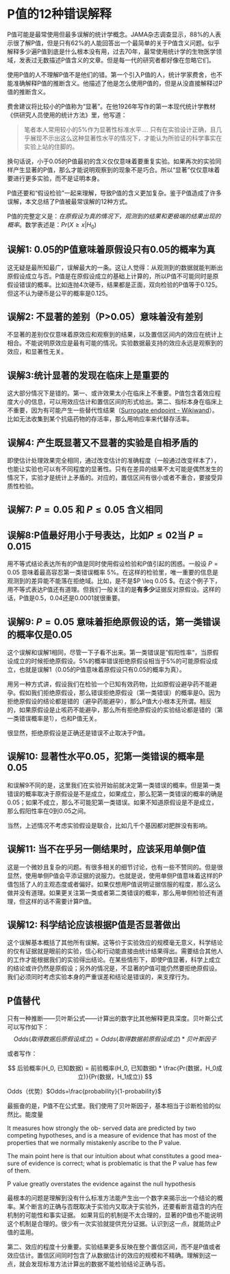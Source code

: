 # P值的12种错误解释

P值可能是最常使用但最多误解的统计学概念。JAMA杂志调查显示，88%的人表示很了解P值，但是只有62%的人能回答出一个最简单的关于P值含义问题。似乎解释多少遍P值到底是什么根本没有用，过去70年，最常使用统计学的生物医学领域，发表过无数描述P值含义的文章。但是每一代的研究者都好像在忽略它们。

使用P值的人不理解P值不是他们的错。第一个引入P值的人，统计学家费舍，也不能准确解释P值的推断含义。他描述了他是怎么使用P值的，但是从没直接解释过P值的推断含义。

费舍建议将比较小的P值称为“显著”。在他1926年写作的第一本现代统计学教材《供研究人员使用的统计方法》里，他写道：

> 笔者本人常用较小的5%作为显著性标准水平…. 只有在实验设计正确，且几乎展现不示出这么这种显著性水平的情况下，才能认为所验证的科学事实在实验上站的住脚的。

换句话说，小于0.05的P值最初的含义仅仅意味着要重复实验。如果再次的实验同样产生显著的P值，那么才能说明观察到的现象不是巧合。所以“显著”仅仅意味着要进行更多实验，而不是证明本身。

P值还要和“假设检验”一起来理解，导致P值的含义更加复杂。鉴于P值造成了许多误解，本文总结了P值被最常误解的12种方式。

P值的完整定义是：*在原假设为真的情况下，观测到的结果和更极端的结果出现的概率*。数学表述是：$Pr(X \geq x| H_0 )$

## 误解1: 0.05的P值意味着原假设只有0.05的概率为真

这无疑是最所知最广，误解最大的一条。这让人觉得：从观测到的数据就能判断出原假设成立与否。P值是在原假设成立的基础上计算的，所以P值不可能同时是原假设错误的概率。比如连抛4次硬币，结果都是正面，双向检验的P值等于0.125。但这不认为硬币是公平的概率是0.125。

## 误解2: 不显著的差别（P>0.05）意味着没有差别

不显著的差别仅仅意味着原效应和观察到的结果，以及置信区间内的效应在统计上相合。不能说明原效应是最有可能的情况。实验数据最支持的效应永远是观察到的效应，和显著性无关。

## 误解3:统计显著的发现在临床上是重要的

这大部分情况下是错的。第一、或许效果太小在临床上不重要。P值包含着效应程度大小的信息，可以用效应估计和置信区间的形式给出。第二、指标本身在临床上不重要，因为有可能产生一些替代性结果（[Surrogate endpoint - Wikiwand](https://www.wikiwand.com/en/Surrogate_endpoint#/:~:text=In%20clinical%20trials,%20a%20surrogate,necessarily%20have%20a%20guaranteed%20relationship.)）。比如无法收集到某个抗癌药物的存活率，那么用响应率来代替存活率。

## 误解4: 产生既显著又不显著的实验是自相矛盾的

即使估计处理效果完全相同，通过改变估计的准确程度（一般通过改变样本了），也能让实验也可以有不同程度的显著性。只有在差异的结果不太可能是偶然发生的情况下，实验才是统计上矛盾的。对应的，置信区间有很小或者不重合，要接受异质性检验。

## 误解7: $P=0.05$ 和 $P \leq 0.05$ **含义相同**

## 误解8:P值最好用小于号表达，比如$P \leq 02$当 $P= 0.015$

用不等式结论表达所有的P值是同时使用假设检验和P值引起的困惑。一般设 $P=0.05$ 意味着最高容忍第一类错误概率 5%。在这样的检验里，唯一重要的信息是观测到的差异能不能落在拒绝域。比如，是不是$P \leq 0.05 $。在这个例子下，用不等式表达P值还有道理。但我们一般关注的是**有多少**证据反对原假设。这样的话，P值是0.5，0.04还是0.0001就很重要。



## 误解9: $P=0.05$ 意味着拒绝原假设的话，第一类错误的概率仅是0.05

这个误解和误解1相同，尽管一下子看不出来。第一类错误是”假阳性率“，当原假设成立的时候拒绝原假设。5%的概率错误拒绝原假设相当于5%的可能原假设成立，也就是误解1（0.05的P值意味着原假设只有0.05的概率为真）。

用另一种方式讲，假设我们在检验一个已知有效药物，比如原假设避孕药不能避孕。假如我们拒绝原假设，那么错误拒绝原假设（第一类错误）的概率是0。因为拒绝原假设的结论都是错的（避孕药能避孕），那么P值大小根本无所谓。相反的，如果原假设是止咳药不能避孕，那么所有拒绝原假设的实验结论都是错的（第一类错误概率是1），也和P值无关。

很显然，拒绝原假设是正确还是错误不止取决于P值。


## 误解10: 显著性水平0.05，犯第一类错误的概率是0.05

和误解9不同的是，这里我们在实验开始前就决定第一类错误的概率。但是第一类错误的概率取决于原假设是不是成立，如果成立，那么犯第一类错误的概率的确是0.05；如果不成立，那么不可能犯第一类错误。如果不知道原假设是不是成立，那么假阳性率在0到0.05之间。

当然，上述情况不考虑实验假设是联合，比如几千个基因都对肥胖没有影响。

## 误解11: 当不在乎另一侧结果时，应该采用单侧P值

这是一个微妙且复杂的问题。有很多相关的细节讨论，也有一些不赞同的。但是很显然，使用单侧P值会平添证据的说服力。也就是说，使用单侧P值意味着这样的P值包括了人的主观态度或者偏好。如果仅想用P值说明证据信服的程度，那么这么做并没有道理。如果更关注第一类或者第二类错误的概率，那么用单侧检验还有道理，但这样的话不需要计算P值。

## 误解12: 科学结论应该根据P值是否显著做出

这个误解基本概括了其他所有误解。这等价于实验效应的规模毫无意义，科学结论的仅有证据就是眼前的实验，信心和行动能直接由统计结果得出。需要结合其他人的工作才能根据我们的实验得出结论。在某些情形下，即使P值显著，科学上成立的结论或许仍然是原假设；另外的情况是，不显著的P值可能仍然要拒绝原假设。我们必须同时考虑实验本身的严重误差和结论是错误的，来支撑行为。

## P值替代

只有一种推断——贝叶斯公式——计算出的数字比其他解释更具深度。贝叶斯公式可以写作如下：
$$
Odds(取得数据后原假设成立) = Odds(取得数据前原假设成立) * 贝叶斯因子
$$

或者写作：

$$
后验概率(H_0, 已知数据) = 前验概率(H_0, 已知数据) * \frac{Pr(数据，H_0成立)}{Pr(数据，H_1成立)}
$$

Odds（优势）$Odds=\frac{probability}{1-probability}$

最振奋的是，P值不在公式里。我们使用了贝叶斯因子，基本相当于诊断检验的似然比。能度量

It measures how strongly the ob-
served data are predicted by two competing hypotheses, and
is a measure of evidence that has most of the properties that
we normally mistakenly ascribe to the P value.

The main point
here is that our intuition about what constitutes a good mea-
sure of evidence is correct; what is problematic is that the P
value has few of them. 

P value greatly overstates the evidence against the null hypothesis

最根本的问题是理解到没有什么标准方法能产生出一个数字来揭示出一个结论的概率。某个断言的正确与否既取决于实验内又取决于实验外，还要看断言蕴含的内在机制的可能性和事实证据。
如果背后的机制是不太合理的，显著的P值也不能说明这个机制是合理的。很少有一次实验就提供充分证据。认识到这一点，就能防止P值的滥用。

第二、效应的程度十分重要。实验结果更多反映在整个置信区间，而不是P值或者效应估计。置信区间同时包含了从数据估计的效应的规模和不精确。理解到这一点，就会发现标准方法计算出的数据不能检验结论正确与否。
